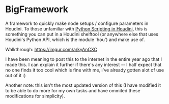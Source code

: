 # BigFramework
A framework to quickly make node setups / configure parameters in Houdini. To those unfamiliar with [Python Scripting in Houdini](https://www.sidefx.com/docs/houdini/hom/hou/index.html), this is something you can put in a Houdini shelftool (or anywhere else that uses Houdini's Python API, which is the module 'hou') and make use of.

Walkthrough: https://imgur.com/a/kyAnCXC

I have been meaning to post this to the internet in the entire year ago that I made this. I can explain it further if there's any interest -- I half expect that no one finds it too cool which is fine with me, i've already gotten alot of use out of it :)

Another note: this isn't the most updated version of this (I have modified it to be able to do more for my own tasks and have ommited these modifications for simplicity).
